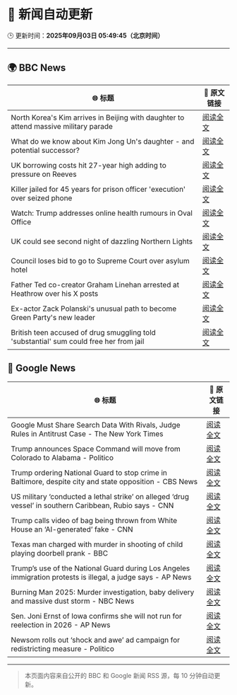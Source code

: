 # 🧠 新闻自动更新

🕒 更新时间：**2025年09月03日 05:49:45（北京时间）**

---

## 🌍 BBC News

| 🌐 标题 | 🔗 原文链接 |
|--------|-------------|
| North Korea's Kim arrives in Beijing with daughter to attend massive military parade | [阅读全文](https://www.bbc.com/news/articles/c78z2p6gg1zo?at_medium=RSS&at_campaign=rss) |
| What do we know about Kim Jong Un's daughter - and potential successor? | [阅读全文](https://www.bbc.com/news/articles/cvgvgj7ejqdo?at_medium=RSS&at_campaign=rss) |
| UK borrowing costs hit 27-year high adding to pressure on Reeves | [阅读全文](https://www.bbc.com/news/articles/cy989njnq2wo?at_medium=RSS&at_campaign=rss) |
| Killer jailed for 45 years for prison officer 'execution' over seized phone | [阅读全文](https://www.bbc.com/news/articles/c9d0d63pnw2o?at_medium=RSS&at_campaign=rss) |
| Watch: Trump addresses online health rumours in Oval Office | [阅读全文](https://www.bbc.com/news/videos/c62724wdxzwo?at_medium=RSS&at_campaign=rss) |
| UK could see second night of dazzling Northern Lights | [阅读全文](https://www.bbc.com/news/articles/c5yey8l59p1o?at_medium=RSS&at_campaign=rss) |
| Council loses bid to go to Supreme Court over asylum hotel | [阅读全文](https://www.bbc.com/news/articles/cj0y0v471p3o?at_medium=RSS&at_campaign=rss) |
| Father Ted co-creator Graham Linehan arrested at Heathrow over his X posts | [阅读全文](https://www.bbc.com/news/articles/c07p7v2nn8mo?at_medium=RSS&at_campaign=rss) |
| Ex-actor Zack Polanski's unusual path to become Green Party's new leader | [阅读全文](https://www.bbc.com/news/articles/clyrev00lwno?at_medium=RSS&at_campaign=rss) |
| British teen accused of drug smuggling told 'substantial' sum could free her from jail | [阅读全文](https://www.bbc.com/news/articles/cd0d04gjk19o?at_medium=RSS&at_campaign=rss) |

## 📰 Google News

| 🌐 标题 | 🔗 原文链接 |
|--------|-------------|
| Google Must Share Search Data With Rivals, Judge Rules in Antitrust Case - The New York Times | [阅读全文](https://news.google.com/rss/articles/CBMiiwFBVV95cUxQajJJRWhaQmc5UnlmbGxPVzlPM3hWYkVnRVFnWWllYWJRNmZsaTFPenJfaEFfbTk2bXZJdzlLeFEtbFlzUXZIcU9IVkxxM1UwSHVCcVNNcm5OVTVzTjhrRkFVd0xnYzB2ajlzWHZoS0ppSXV5ZTBpTy16eEt0SVRLZEtmN3ROOFhXbzBj?oc=5) |
| Trump announces Space Command will move from Colorado to Alabama - Politico | [阅读全文](https://news.google.com/rss/articles/CBMigwFBVV95cUxOWWdOdnhkUEZkMW1aZWhfbkxtVGt1aGJQZEp1WllVRGZPQ1hrbktEY3E5S1JlVFhOU09yUDRoSUF5NW42bUV4Y3J0VkdvTXdjd0xXdmRNSEhXOFBIZHhueHAyMlFoLUZDeDNxRy02dDVuTmxoWTRlbnRObHlDenVoU2dyWQ?oc=5) |
| Trump ordering National Guard to stop crime in Baltimore, despite city and state opposition - CBS News | [阅读全文](https://news.google.com/rss/articles/CBMiqwFBVV95cUxQSEZ6NlZaS3REbFZ1LUlpZE5XN1QtR2s4c1QyQlc0MTdXdlE2eVlRblBOV3hiUTJHY0JkTjZCY21QT3RwcHJZRlhDOGw5NnM5SkF2U3ppSC1scTFoclJnYkNONWF4MFVUS3Q5X2xtMkYwT2s0RElWTHllWHFHajJZMlptR2x6V0ZjYm1WVlhOYTlFbnRuMkhFaWQ3ZWo5UnBaUDl5U1VZNmdpZnM?oc=5) |
| US military ‘conducted a lethal strike’ on alleged ‘drug vessel’ in southern Caribbean, Rubio says - CNN | [阅读全文](https://news.google.com/rss/articles/CBMid0FVX3lxTFB2SVk1d2F4emxLTWh0Z2w1azVQejgxRDdUQy1WREhPRjduU2ItcUFTZk9FaXpFTzA3S2ZMR1U3U2cyaHZ6YUhjX2xTbmpjYUItYm5NNGxrWWljTi1CeGNaZVBXMEhtdi1lZUNrQmg5TS1hal9fYkFB?oc=5) |
| Trump calls video of bag being thrown from White House an ‘AI-generated’ fake - CNN | [阅读全文](https://news.google.com/rss/articles/CBMigAFBVV95cUxOQ2pLUnNzYUlpV0VwNDVLYkd1Mnk4NzdZaEFTWngtWDBBMm5xeDBidi04ZXNlQnplUFFfeU9fUGtrRWZrTGp6Y0xqNWFXcDU4eDNPTFJ6ZDRxRy1BUUFpNjhRRmdIN1dVN0xLQjhIM0lhVlNvbGRIdVFodk5BT19QYg?oc=5) |
| Texas man charged with murder in shooting of child playing doorbell prank - BBC | [阅读全文](https://news.google.com/rss/articles/CBMiWkFVX3lxTE45YkM3Q1ZXUms5Vjl3OVQzREpBakZtNHZJUjZmZkhMSWdhRWJERzVCamtkY1lzbGZrNGZ0Mm1DVzNSRnB3WE9UVzNSSzBEMTRWc3FEYlFUMG1yQdIBX0FVX3lxTE9rWWZia0J0WG9uV0puNWd2UG9rbmJxSnlkRG4zQkFUVW1rVTNiM19hV1liRzBQR0d2UER0UFFLbTZXVTRjYmtkS3hEN0VSWTBEV0VwcHpYV3lJLXJLaEdF?oc=5) |
| Trump’s use of the National Guard during Los Angeles immigration protests is illegal, a judge says - AP News | [阅读全文](https://news.google.com/rss/articles/CBMioAFBVV95cUxPVEMyVzNtRWNsQnkxeE0yZ1hmM295UGU1NVN3cDZOc2ZiZUZZcE5oNnZvT1lJLWhNNVZhY1pCSkpTYllBLTJWSERnOHJiYUZ3S1JTcFUzMlh3UFlIR0VpdWMtWWdkakNfZTNGY3E2VzFMbmRoZWwxbU9HT0ZZVl90UlVGVjlqZmNucngxNVNpWjZCdENxdm9XeFdqWmZrOVNl?oc=5) |
| Burning Man 2025: Murder investigation, baby delivery and massive dust storm - NBC News | [阅读全文](https://news.google.com/rss/articles/CBMizwFBVV95cUxPT2ZSXzlycks4ZXZidHNyX1RKSENRNm5STThzSlNoXzFkSkYtczF2RDkzVGJnTmZ3clZ6Sy1SbkNpRktRQUZXV04yX3dtMnY0RVFaTFdUUi1lSEh0aHBpeTNkUGphMHJnVU9YdXZ0bE5YU0FjNU9hblRDMkZ3QUNnM2tVdHVKR0NxNW5CdjNZS1RFYUxHSExsMEw2Y18yQmtSTFdFbWROVnhyQjdwaFBfQmxseEFtVkpfdFJNMG5LYUlKdkJJbjl0V2tDdFYzZ2fSAVZBVV95cUxOUVRieFFrbHJFX1hCNDZCUW9rVTNlWGJpZjZ4VVlQOTJVUE9SckNSazdPdWpDNmNqejd2b2FWcW5fR28tLVhlZmsxdlhOaGFWSndHdlBkdw?oc=5) |
| Sen. Joni Ernst of Iowa confirms she will not run for reelection in 2026 - AP News | [阅读全文](https://news.google.com/rss/articles/CBMilgFBVV95cUxOZ3dVajVFeVhPcndFZG5CLVJINjVqbU9pT0ZBNWdLOUtEeExlYXZKSFFLRTlEaUZaYU9jQkhPYlFsYnNRRVY1VEVfd2FwS1dEWjQyZ0ZtU0w3T2RheDhaNTJBeFAxSVp2VnQ1VFlzSnZId00zN205XzNWNS1IWlI2ZmZTSVR3c2NZbHU0NV9TaFBjSEplVHc?oc=5) |
| Newsom rolls out ‘shock and awe’ ad campaign for redistricting measure - Politico | [阅读全文](https://news.google.com/rss/articles/CBMiugFBVV95cUxNeFJtbmZPanMtX21XY0xMM0ptUUR3WldGTHNpdW4zYi1mWUhuM0JqRk0wRFNIT2Zob0hmdmtRRmR2dWFCemxPN2VFWVYyZlY1cENTeFppSUhhc3NDWE9Fb0ZyMnJSb05ZcUkzVV95VWR3X3RDZzFqY1E4RUd1Qmp6RFQtUnJPbTF2ckg1Sl9uekZPaVJTUkVVMW00OE9JY1hWeGZ3ZnVFV2I2U21sUHB0Tm5KTkJ4TlFhblE?oc=5) |

---
> 本页面内容来自公开的 BBC 和 Google 新闻 RSS 源，每 10 分钟自动更新。